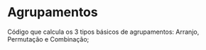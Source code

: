 # Agrupamentos
Código que calcula os 3 tipos básicos de agrupamentos: Arranjo, Permutação e Combinação;

